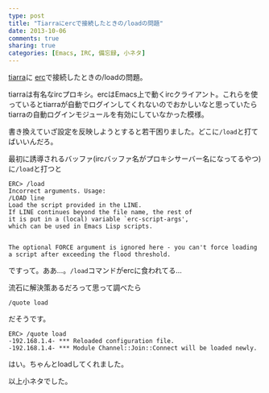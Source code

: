 ```yaml
---
type: post
title: "Tiarraにercで接続したときの/loadの問題"
date: 2013-10-06
comments: true
sharing: true
categories: [Emacs, IRC, 備忘録, 小ネタ]
---
```

[tiarra](http://www.clovery.jp/tiarra/)に [erc](http://www.emacswiki.org/ERC)で接続したときの/loadの問題。

<!--more-->

tiarraは有名なircプロキシ。ercはEmacs上で動くircクライアント。これらを使っているとtiarraが自動でログインしてくれないのでおかしいなと思っていたらtiarraの自動ログインモジュールを有効にしていなかった模様。

書き換えていざ設定を反映しようとすると若干困りました。どこに`/load`と打てばいいんだろ。

最初に誘導されるバッファ(ircバッファ名がプロキシサーバー名になってるやつ)に`/load`と打つと

    ERC> /load
    Incorrect arguments. Usage:
    /LOAD line
    Load the script provided in the LINE.
    If LINE continues beyond the file name, the rest of
    it is put in a (local) variable `erc-script-args',
    which can be used in Emacs Lisp scripts.
    
    
    The optional FORCE argument is ignored here - you can't force loading
    a script after exceeding the flood threshold.

ですって。ああ…。`/load`コマンドがercに食われてる…

流石に解決策あるだろって思って調べたら

    /quote load

だそうです。

    ERC> /quote load
    -192.168.1.4- *** Reloaded configuration file.
    -192.168.1.4- *** Module Channel::Join::Connect will be loaded newly.

はい。ちゃんとloadしてくれました。

以上小ネタでした。


